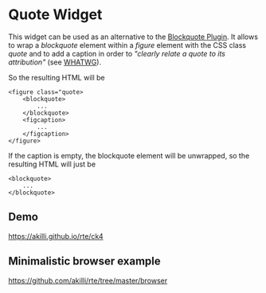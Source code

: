 # Quote Widget

This widget can be used as an alternative to the [Blockquote Plugin](https://ckeditor.com/cke4/addon/blockquote). It allows to wrap a *blockquote* element within a *figure* element with the CSS class *quote* and to add a caption in order to *"clearly relate a quote to its attribution"* (see [WHATWG](https://html.spec.whatwg.org/multipage/grouping-content.html#the-blockquote-element)). 

So the resulting HTML will be 

    <figure class="quote>
        <blockquote>
            ...
        </blockquote>
        <figcaption>
            ...
        </figcaption>
    </figure>

If the caption is empty, the blockquote element will be unwrapped, so the resulting HTML will just be

    <blockquote>
        ...
    </blockquote>


## Demo

https://akilli.github.io/rte/ck4

## Minimalistic browser example

https://github.com/akilli/rte/tree/master/browser

